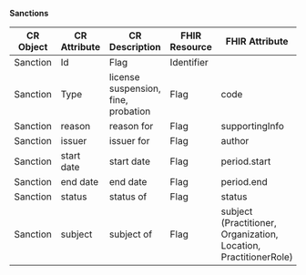 **Sanctions**

| **CR Object** | **CR Attribute** | **CR Description**                  | **FHIR Resource** | **FHIR Attribute**                                               |
|------------------|------------------|-------------------------------------|-------------------|------------------------------------------------------------------|
| Sanction         | Id               | Flag                                | Identifier        |                                                                  |
| Sanction         | Type             | license suspension, fine, probation | Flag              | code                                                             |
| Sanction         | reason           | reason for                          | Flag              | supportingInfo                                                   |
| Sanction         | issuer           | issuer for                          | Flag              | author                                                           |
| Sanction         | start date       | start date                          | Flag              | period.start                                                     |
| Sanction         | end date         | end date                            | Flag              | period.end                                                       |
| Sanction         | status           | status of                           | Flag              | status                                                           |
| Sanction         | subject          | subject of                          | Flag              | subject (Practitioner, Organization, Location, PractitionerRole) |
